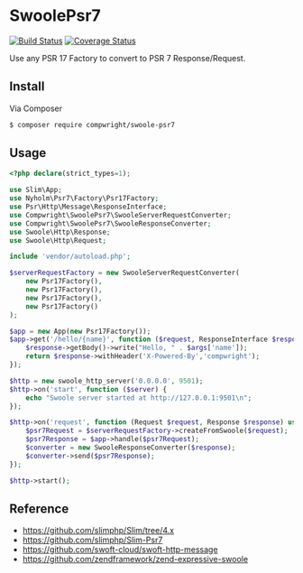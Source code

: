 # SwoolePsr7

[![Build Status](https://travis-ci.org/compwright/swoole-psr7.svg?branch=master)](https://travis-ci.org/compwright/swoole-psr7)
[![Coverage Status](https://coveralls.io/repos/github/compwright/swoole-psr7/badge.svg?branch=master)](https://coveralls.io/github/compwright/swoole-psr7?branch=master)

Use any PSR 17 Factory to convert to PSR 7 Response/Request.

## Install

Via Composer

``` bash
$ composer require compwright/swoole-psr7
```

## Usage

``` php
<?php declare(strict_types=1);

use Slim\App;
use Nyholm\Psr7\Factory\Psr17Factory;
use Psr\Http\Message\ResponseInterface;
use Compwright\SwoolePsr7\SwooleServerRequestConverter;
use Compwright\SwoolePsr7\SwooleResponseConverter;
use Swoole\Http\Response;
use Swoole\Http\Request;

include 'vendor/autoload.php';

$serverRequestFactory = new SwooleServerRequestConverter(
    new Psr17Factory(),
    new Psr17Factory(),
    new Psr17Factory(),
    new Psr17Factory()
);

$app = new App(new Psr17Factory());
$app->get('/hello/{name}', function ($request, ResponseInterface $response, $args) {
    $response->getBody()->write("Hello, " . $args['name']);
    return $response->withHeader('X-Powered-By','compwright');
});

$http = new swoole_http_server('0.0.0.0', 9501);
$http->on('start', function ($server) {
    echo "Swoole server started at http://127.0.0.1:9501\n";
});

$http->on('request', function (Request $request, Response $response) use ($serverRequestFactory, $app) {
    $psr7Request = $serverRequestFactory->createFromSwoole($request);
    $psr7Response = $app->handle($psr7Request);
    $converter = new SwooleResponseConverter($response);
    $converter->send($psr7Response);
});

$http->start();
```

## Reference
- https://github.com/slimphp/Slim/tree/4.x
- https://github.com/slimphp/Slim-Psr7
- https://github.com/swoft-cloud/swoft-http-message
- https://github.com/zendframework/zend-expressive-swoole

